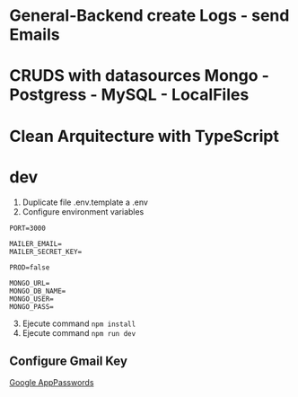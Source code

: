 # General-Backend create Logs - send Emails
# CRUDS with datasources Mongo - Postgress - MySQL - LocalFiles
# Clean Arquitecture with TypeScript

# dev
1. Duplicate file .env.template a .env
2. Configure environment variables
```
PORT=3000

MAILER_EMAIL=
MAILER_SECRET_KEY=

PROD=false

MONGO_URL=
MONGO_DB_NAME=
MONGO_USER=
MONGO_PASS=

```
3. Ejecute command ```npm install```
4. Ejecute command ```npm run dev```

## Configure Gmail Key
[Google AppPasswords](https://myaccount.google.com/u/0/apppasswords)